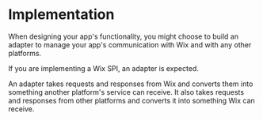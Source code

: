 # Implementation

When designing your app's functionality, you might choose to build an adapter to manage your app's communication with Wix and with any other platforms.

If you are implementing a Wix SPI, an adapter is expected.

An adapter takes requests and responses from Wix and converts them into something another platform's service can receive. 
It also takes requests and responses from other platforms and converts it into something Wix can receive.
